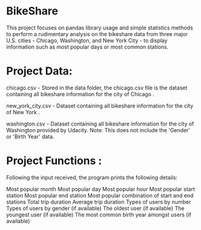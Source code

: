 # BikeShare

This project focuses on pandas library usage and simple statistics methods to perform a rudimentary analysis on the bikeshare data from three major U.S. cities - Chicago, Washington, and New York City - to display information such as most popular days or most common stations.

# Project Data:

chicago.csv - Stored in the data folder, the chicago.csv file is the dataset containing all bikeshare information for the city of Chicago .

new_york_city.csv - Dataset containing all bikeshare information for the city of New York .

washington.csv - Dataset containing all bikeshare information for the city of Washington provided by Udacity. Note: This does not include the 'Gender' or 'Birth Year' data.

# Project Functions :

Following the input received, the program prints the following details:

Most popular month
Most popular day
Most popular hour
Most popular start station
Most popular end station
Most popular combination of start and end stations
Total trip duration
Average trip duration
Types of users by number
Types of users by gender (if available)
The oldest user (if available)
The youngest user (if available)
The most common birth year amongst users (if available)
